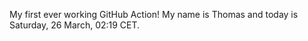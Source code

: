 My first ever working GitHub Action!
My name is Thomas and today is Saturday, 26 March, 02:19 CET. 
